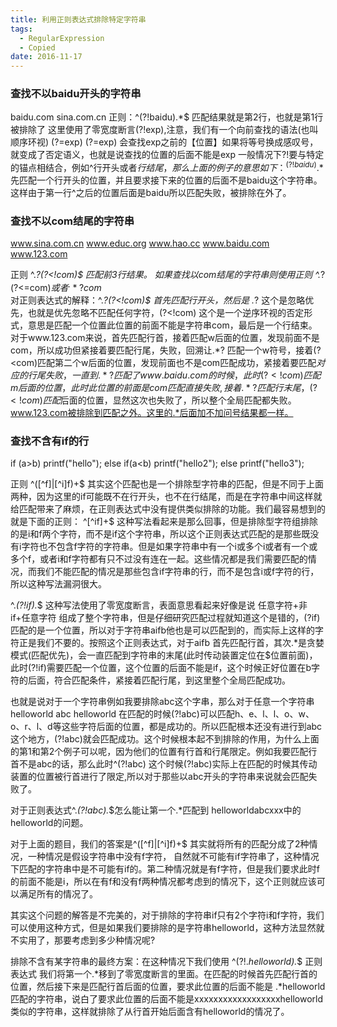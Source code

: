 ```yaml
---
title: 利用正则表达式排除特定字符串
tags:
  - RegularExpression
  - Copied
date: 2016-11-17
---
```


### 查找不以baidu开头的字符串
baidu.com
sina.com.cn
正则：^(?!baidu).*$  匹配结果就是第2行，也就是第1行被排除了
这里使用了零宽度断言(?!exp),注意，我们有一个向前查找的语法(也叫顺序环视)  (?=exp)
(?=exp) 会查找exp之前的【位置】如果将等号换成感叹号，就变成了否定语义，也就是说查找的位置的后面不能是exp
一般情况下?!要与特定的锚点相结合，例如^行开头或者$行结尾，那么上面的例子的意思如下：
^(?!baidu).*$ 先匹配一个行开头的位置，并且要求接下来的位置的后面不是baidu这个字符串。这样由于第一行^之后的位置后面是baidu所以匹配失败，被排除在外了。

<!-- more -->

### 查找不以com结尾的字符串
www.sina.com.cn
www.educ.org
www.hao.cc
www.baidu.com
www.123.com

正则 ^.*?(?<!com)$  匹配前3行结果。
如果查找以com结尾的字符串则使用正则 ^.*?(?<=com)$或者 ^.*?com$  
对正则表达式的解释：^.*?(?<!com)$
首先匹配行开头，然后是 .*? 这个是忽略优先，也就是优先忽略不匹配任何字符，(?<!com) 这个是一个逆序环视的否定形式，意思是匹配一个位置此位置的前面不能是字符串com，最后是一个行结束。对于www.123.com来说，首先匹配行首，接着匹配w后面的位置，发现前面不是com，所以成功但紧接着要匹配行尾，失败，回溯让.*? 匹配一个w符号，接着(?<com)匹配第二个w后面的位置，发现前面也不是com匹配成功，紧接着要匹配$对应的行尾失败，一直到.*?匹配了www.baidu.com的时候，此时(?<!com)匹配m后面的位置，此时此位置的前面是com匹配直接失败,接着.*?匹配行末尾，(?<!com)匹配$后面的位置，显然这次也失败了，所以整个全局匹配都失败。  www.123.com被排除到匹配之外。这里的.*后面加不加问号结果都一样。

### 查找不含有if的行
if (a>b)
printf("hello");
else if(a<b)
printf("hello2");
else
printf("hello3");

正则 ^([^f]|[^i]f)+$
其实这个匹配也是一个排除型字符串的匹配，但是不同于上面两种，因为这里的if可能既不在行开头，也不在行结尾，而是在字符串中间这样就给匹配带来了麻烦，在正则表达式中没有提供类似排除的功能。我们最容易想到的就是下面的正则：
^[^if]+$ 这种写法看起来是那么回事，但是排除型字符组排除的是i和f两个字符，而不是if这个字符串，所以这个正则表达式匹配的是那些既没有i字符也不包含f字符的字符串。但是如果字符串中有一个i或多个i或者有一个或多个f，或者i和f字符都有只不过没有连在一起。这些情况都是我们需要匹配的情况，而我们不能匹配的情况是那些包含if字符串的行，而不是包含i或f字符的行，所以这种写法漏洞很大。

^.*(?!if).*$ 这种写法使用了零宽度断言，表面意思看起来好像是说 任意字符+非if+任意字符 组成了整个字符串，但是仔细研究匹配过程就知道这个是错的，(?if)匹配的是一个位置，所以对于字符串aifb他也是可以匹配到的，而实际上这样的字符正是我们不要的。按照这个正则表达式，对于aifb 首先匹配行首，其次.*是贪婪模式(匹配优先)，会一直匹配到字符串的末尾(此时传动装置定位在$位置前面)，此时(?!if)需要匹配一个位置，这个位置的后面不能是if，这个时候正好位置在b字符的后面，符合匹配条件，紧接着匹配行尾，到这里整个全局匹配成功。

也就是说对于一个字符串例如我要排除abc这个字串，那么对于任意一个字符串   helloworld abc helloworld 在匹配的时候(?!abc)可以匹配h、e、l、l、o、w、o、r、l、d等这些字符后面的位置，都是成功的。所以匹配根本还没有进行到abc这个地方，(?!abc)就会匹配成功。这个时候根本起不到排除的作用，为什么上面的第1和第2个例子可以呢，因为他们的位置有行首和行尾限定。例如我要匹配行首不是abc的话，那么此时^(?!abc) 这个时候(?!abc)实际上在匹配的时候其传动装置的位置被行首进行了限定,所以对于那些以abc开头的字符串来说就会匹配失败了。

对于正则表达式^.*(?!abc).*$怎么能让第一个.*匹配到 helloworldabcxxx中的helloworld的问题。

对于上面的题目，我们的答案是^([^f]|[^i]f)+$  其实就将所有的匹配分成了2种情况，一种情况是假设字符串中没有f字符，    自然就不可能有if字符串了，这种情况下匹配的字符串中是不可能有if的。第二种情况就是有f字符，但是我们要求此时f的前面不能是i，所以在有f和没有f两种情况都考虑到的情况下，这个正则就应该可以满足所有的情况了。

其实这个问题的解答是不完美的，对于排除的字符串if只有2个字符i和f字符，我们可以使用这种方式，但是如果我们要排除的是字符串helloworld，这种方法显然就不实用了，那要考虑到多少种情况呢?

排除不含有某字符串的最终方案：在这种情况下我们使用  ^(?!.*helloworld).*$  正则表达式  我们将第一个.*移到了零宽度断言的里面。在匹配的时候首先匹配行首的位置，然后接下来是匹配行首后面的位置，要求此位置的后面不能是    .*helloworld 匹配的字符串，说白了要求此位置的后面不能是xxxxxxxxxxxxxxxxxxhelloworld 类似的字符串，这样就排除了从行首开始后面含有helloworld的情况了。

